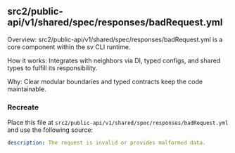 ## src2/public-api/v1/shared/spec/responses/badRequest.yml

Overview: src2/public-api/v1/shared/spec/responses/badRequest.yml is a core component within the sv CLI runtime.

How it works: Integrates with neighbors via DI, typed configs, and shared types to fulfill its responsibility.

Why: Clear modular boundaries and typed contracts keep the code maintainable.

### Recreate

Place this file at `src2/public-api/v1/shared/spec/responses/badRequest.yml` and use the following source:

```yaml
description: The request is invalid or provides malformed data.

```
